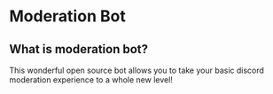# Moderation Bot

## What is moderation bot?

This wonderful open source bot allows you to take your basic discord moderation experience to a whole new level!
